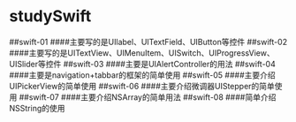 # studySwift
##swift-01
####主要写的是UIlabel、UITextField、UIButton等控件
##swift-02
####主要写的是UITextView、UIMenuItem、UISwitch、UIProgressView、UISlider等控件
##swift-03
####主要是UIAlertController的用法
##swift-04
####主要是navigation+tabbar的框架的简单使用
##swift-05
####主要介绍UIPickerView的简单使用
##swift-06
####主要介绍微调器UIStepper的简单使用
##swift-07
####主要介绍NSArray的简单用法
##swift-08
####简单介绍NSString的使用

